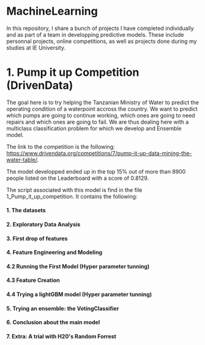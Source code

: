 # MachineLearning
In this repository, I share a bunch of projects I have completed individually and as part of a team in developping predictive models. These include personnal projects, online competitions, as well as projects done during my studies at IE University.

# 1. Pump it up Competition (DrivenData)
The goal here is to try helping the Tanzanian Ministry of Water to predict the operating condition of a waterpoint accross the country. We want to predict which pumps are going to continue working, which ones are going to need repairs and which ones are going to fail. We are thus dealing here with a multiclass classification problem for which we develop and Ensemble model. 

The link to the competition is the following: https://www.drivendata.org/competitions/7/pump-it-up-data-mining-the-water-table/. 

The model developped ended up in the top 15% out of more than 8900 people listed on the Leaderboard with a score of 0.8129.

The script associated with this model is find in the file 1_Pump_it_up_competition. It contains the following:
#### 1. The datasets
#### 2. Exploratory Data Analysis
#### 3. First drop of features
#### 4. Feature Engineering and Modeling
#### 4.2 Running the First Model (Hyper parameter tunning)
#### 4.3 Feature Creation 
#### 4.4 Trying a lightGBM model (Hyper parameter tunning)
#### 5. Trying an ensemble: the VotingClassifier
#### 6. Conclusion about the main model
#### 7. Extra: A trial with H20's Random Forrest 

